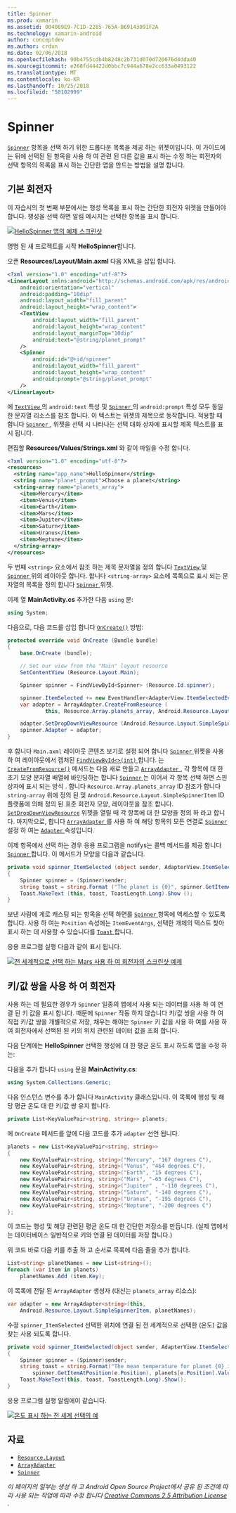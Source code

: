 ```yaml
---
title: Spinner
ms.prod: xamarin
ms.assetid: 004089E9-7C1D-2285-765A-B69143091F2A
ms.technology: xamarin-android
author: conceptdev
ms.author: crdun
ms.date: 02/06/2018
ms.openlocfilehash: 90b4755cdb4b8248c2b731d070d720076d4dda40
ms.sourcegitcommit: e268fd44422d0bbc7c944a678e2cc633a0493122
ms.translationtype: MT
ms.contentlocale: ko-KR
ms.lasthandoff: 10/25/2018
ms.locfileid: "50102999"
---
```

# <a name="spinner"></a>Spinner

[`Spinner`](https://developer.xamarin.com/api/type/Android.Widget.Spinner/) 항목을 선택 하기 위한 드롭다운 목록을 제공 하는 위젯이입니다. 이 가이드에는 뒤에 선택된 된 항목을 사용 하 여 관련 된 다른 값을 표시 하는 수정 하는 회전자의 선택 항목의 목록을 표시 하는 간단한 앱을 만드는 방법을 설명 합니다.

## <a name="basic-spinner"></a>기본 회전자

이 자습서의 첫 번째 부분에서는 행성 목록을 표시 하는 간단한 회전자 위젯을 만들어야 합니다. 행성을 선택 하면 알림 메시지는 선택한 항목을 표시 합니다.

[![HelloSpinner 앱의 예제 스크린샷](spinner-images/01-example-screenshots-sml.png)](spinner-images/01-example-screenshots.png#lightbox)

명명 된 새 프로젝트를 시작 **HelloSpinner**합니다.

오픈 **Resources/Layout/Main.axml** 다음 XML을 삽입 합니다.

```xml
<?xml version="1.0" encoding="utf-8"?>
<LinearLayout xmlns:android="http://schemas.android.com/apk/res/android"
    android:orientation="vertical"
    android:padding="10dip"
    android:layout_width="fill_parent"
    android:layout_height="wrap_content">
    <TextView
        android:layout_width="fill_parent"
        android:layout_height="wrap_content"
        android:layout_marginTop="10dip"
        android:text="@string/planet_prompt"
    />
    <Spinner
        android:id="@+id/spinner"
        android:layout_width="fill_parent"
        android:layout_height="wrap_content"
        android:prompt="@string/planet_prompt"
    />
</LinearLayout>
```

에 [ `TextView` ](https://developer.xamarin.com/api/type/Android.Widget.TextView/)의 `android:text` 특성 및 [ `Spinner` ](https://developer.xamarin.com/api/type/Android.Widget.Spinner/)의 `android:prompt` 특성 모두 동일한 문자열 리소스를 참조 합니다. 이 텍스트는 위젯의 제목으로 동작합니다. 적용할 때 합니다 [ `Spinner` ](https://developer.xamarin.com/api/type/Android.Widget.Spinner/), 위젯을 선택 시 나타나는 선택 대화 상자에 표시할 제목 텍스트를 표시 됩니다.

편집할 **Resources/Values/Strings.xml** 와 같이 파일을 수정 합니다.

```xml
<?xml version="1.0" encoding="utf-8"?>
<resources>
  <string name="app_name">HelloSpinner</string>
  <string name="planet_prompt">Choose a planet</string>
  <string-array name="planets_array">
    <item>Mercury</item>
    <item>Venus</item>
    <item>Earth</item>
    <item>Mars</item>
    <item>Jupiter</item>
    <item>Saturn</item>
    <item>Uranus</item>
    <item>Neptune</item>
  </string-array>
</resources>
```

두 번째 `<string>` 요소에서 참조 하는 제목 문자열을 정의 합니다 [ `TextView` ](https://developer.xamarin.com/api/type/Android.Widget.TextView/) 및 [ `Spinner` ](https://developer.xamarin.com/api/type/Android.Widget.Spinner/) 위의 레이아웃 합니다.
합니다 `<string-array>` 요소에 목록으로 표시 되는 문자열의 목록을 정의 합니다 [ `Spinner` ](https://developer.xamarin.com/api/type/Android.Widget.Spinner/) 위젯.

이제 열 **MainActivity.cs** 추가한 다음 `using` 문:

```csharp
using System;
```

다음으로, 다음 코드를 삽입 합니다 [`OnCreate()`](https://developer.xamarin.com/api/member/Android.App.Activity.OnCreate/(Android.OS.Bundle))
방법:

```csharp
protected override void OnCreate (Bundle bundle)
{
    base.OnCreate (bundle);

    // Set our view from the "Main" layout resource
    SetContentView (Resource.Layout.Main);

    Spinner spinner = FindViewById<Spinner> (Resource.Id.spinner);

    spinner.ItemSelected += new EventHandler<AdapterView.ItemSelectedEventArgs> (spinner_ItemSelected);
    var adapter = ArrayAdapter.CreateFromResource (
            this, Resource.Array.planets_array, Android.Resource.Layout.SimpleSpinnerItem);

    adapter.SetDropDownViewResource (Android.Resource.Layout.SimpleSpinnerDropDownItem);
    spinner.Adapter = adapter;
}
```

후 합니다 `Main.axml` 레이아웃 콘텐츠 보기로 설정 되어 합니다 [ `Spinner` ](https://developer.xamarin.com/api/type/Android.Widget.Spinner/) 위젯을 사용 하 여 레이아웃에서 캡처된 [ `FindViewById<>(int)` ](https://developer.xamarin.com/api/member/Android.App.Activity.FindViewById/p/System.Int32/)합니다.
는 [`CreateFromResource()`](https://developer.xamarin.com/api/member/Android.Widget.ArrayAdapter.CreateFromResource/p/Android.Content.Context/System.Int32/System.Int32/)
메서드는 다음 새로 만들고 [ `ArrayAdapter` ](https://developer.xamarin.com/api/type/Android.Widget.ArrayAdapter/), 각 항목에 대 한 초기 모양 문자열 배열에 바인딩하는 합니다 [ `Spinner` ](https://developer.xamarin.com/api/type/Android.Widget.Spinner/) 는 이어서 각 항목 선택 하면 스핀 상자에 표시 되는 방식 . 합니다 `Resource.Array.planets_array` ID 참조가 합니다 `string-array` 위에 정의 된 및 `Android.Resource.Layout.SimpleSpinnerItem` ID 플랫폼에 의해 정의 된 표준 회전자 모양, 레이아웃을 참조 합니다.
[`SetDropDownViewResource`](https://developer.xamarin.com/api/member/Android.Widget.ArrayAdapter.SetDropDownViewResource/p/System.Int32/)
위젯을 열릴 때 각 항목에 대 한 모양을 정의 하 라고 합니다. 마지막으로, 합니다 [ `ArrayAdapter` ](https://developer.xamarin.com/api/type/Android.Widget.ArrayAdapter/) 를 사용 하 여 해당 항목의 모든 연결로 [ `Spinner` ](https://developer.xamarin.com/api/type/Android.Widget.Spinner/) 설정 하 여는 [ `Adapter` ](https://developer.xamarin.com/api/type/Android.Widget.ArrayAdapter) 속성입니다.

이제 항목에서 선택 하는 경우 응용 프로그램을 notifys는 콜백 메서드를 제공 합니다 [ `Spinner` ](https://developer.xamarin.com/api/type/Android.Widget.Spinner/)합니다. 이 메서드가 모양을 다음과 같습니다.

```csharp
private void spinner_ItemSelected (object sender, AdapterView.ItemSelectedEventArgs e)
{
    Spinner spinner = (Spinner)sender;
    string toast = string.Format ("The planet is {0}", spinner.GetItemAtPosition (e.Position));
    Toast.MakeText (this, toast, ToastLength.Long).Show ();
}
```

보낸 사람에 게로 캐스팅 되는 항목을 선택 하면를 [ `Spinner` ](https://developer.xamarin.com/api/type/Android.Widget.Spinner/) 항목에 액세스할 수 있도록 합니다. 사용 하 여는 `Position` 속성에는 `ItemEventArgs`, 선택한 개체의 텍스트 찾아 표시 하는 데 사용할 수 있습니다를 [ `Toast` ](https://developer.xamarin.com/api/type/Android.Widget.Toast/)합니다.

응용 프로그램 실행 다음과 같이 표시 됩니다.

[![전 세계적으로 선택 하는 Mars 사용 하 여 회전자의 스크린샷 예제](spinner-images/02-basic-example-sml.png)](spinner-images/02-basic-example.png#lightbox)

## <a name="spinner-using-keyvalue-pairs"></a>키/값 쌍을 사용 하 여 회전자

사용 하는 데 필요한 경우가 `Spinner` 일종의 앱에서 사용 되는 데이터를 사용 하 여 연결 된 키 값을 표시 합니다. 때문에 `Spinner` 작동 하지 않습니다 키/값 쌍을 사용 하 여 직접 키/값 쌍을 개별적으로 저장, 채우는 해야는 `Spinner` 키 값을 사용 하 여를 사용 하 여 회전자에서 선택된 된 키의 위치 관련된 데이터 값을 조회 합니다. 

다음 단계에는 **HelloSpinner** 선택한 행성에 대 한 평균 온도 표시 하도록 앱을 수정 하는:

다음을 추가 합니다 `using` 문을 **MainActivity.cs**:

```csharp
using System.Collections.Generic;
```

다음 인스턴스 변수를 추가 합니다 `MainActivity` 클래스입니다.
이 목록에 행성 및 해당 평균 온도 대 한 키/값 쌍 유지 합니다.

```csharp
private List<KeyValuePair<string, string>> planets;
```

에 `OnCreate` 메서드를 앞에 다음 코드를 추가 `adapter` 선언 됩니다.

```csharp
planets = new List<KeyValuePair<string, string>>
{
    new KeyValuePair<string, string>("Mercury", "167 degrees C"),
    new KeyValuePair<string, string>("Venus", "464 degrees C"),
    new KeyValuePair<string, string>("Earth", "15 degrees C"),
    new KeyValuePair<string, string>("Mars", "-65 degrees C"),
    new KeyValuePair<string, string>("Jupiter" , "-110 degrees C"),
    new KeyValuePair<string, string>("Saturn", "-140 degrees C"),
    new KeyValuePair<string, string>("Uranus", "-195 degrees C"),
    new KeyValuePair<string, string>("Neptune", "-200 degrees C")
};
```

이 코드는 행성 및 해당 관련된 평균 온도 대 한 간단한 저장소를 만듭니다. (실제 앱에서는 데이터베이스 일반적으로 키와 연결 된 데이터를 저장 합니다.)

위 코드 바로 다음 키를 추출 하 고 순서로 목록에 다음 줄을 추가 합니다.

```csharp
List<string> planetNames = new List<string>();
foreach (var item in planets)
    planetNames.Add (item.Key);
```

이 목록에 전달 된 `ArrayAdapter` 생성자 (대신는 `planets_array` 리소스):

```csharp
var adapter = new ArrayAdapter<string>(this,
    Android.Resource.Layout.SimpleSpinnerItem, planetNames);
```

수정 `spinner_ItemSelected` 선택한 위치에 연결 된 전 세계적으로 선택한 (온도) 값을 찾는 사용 되도록 합니다.

```csharp
private void spinner_ItemSelected(object sender, AdapterView.ItemSelectedEventArgs e)
{
    Spinner spinner = (Spinner)sender;
    string toast = string.Format("The mean temperature for planet {0} is {1}",
        spinner.GetItemAtPosition(e.Position), planets[e.Position].Value);
    Toast.MakeText(this, toast, ToastLength.Long).Show();
}
```

응용 프로그램 실행 알림에이 같습니다.

[![온도 표시 하는 전 세계 선택의 예](spinner-images/03-keyvalue-example-sml.png)](spinner-images/03-keyvalue-example.png#lightbox)
   
  

## <a name="resources"></a>자료

-   [`Resource.Layout`](https://developer.xamarin.com/api/type/Android.Resource+Layout/) 
-   [`ArrayAdapter`](https://developer.xamarin.com/api/type/Android.Widget.ArrayAdapter/) 
-   [`Spinner`](https://developer.xamarin.com/api/type/Android.Widget.Spinner/) 

*이 페이지의 일부는 생성 하 고 Android Open Source Project에서 공유 된 조건에 따라 사용 되는 작업에 따라 수정 합니다*
[*Creative Commons 2.5 Attribution License* ](http://creativecommons.org/licenses/by/2.5/).
